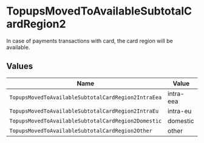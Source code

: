 # TopupsMovedToAvailableSubtotalCardRegion2

In case of payments transactions with card, the card region will be available.


## Values

| Name                                                | Value                                               |
| --------------------------------------------------- | --------------------------------------------------- |
| `TopupsMovedToAvailableSubtotalCardRegion2IntraEea` | intra-eea                                           |
| `TopupsMovedToAvailableSubtotalCardRegion2IntraEu`  | intra-eu                                            |
| `TopupsMovedToAvailableSubtotalCardRegion2Domestic` | domestic                                            |
| `TopupsMovedToAvailableSubtotalCardRegion2Other`    | other                                               |